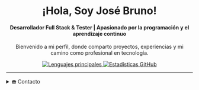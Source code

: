 <div align="center">
  <h1>¡Hola, Soy José Bruno!</h1>
  <h4>Desarrollador Full Stack & Tester | Apasionado por la programación y el aprendizaje continuo</h4>
  <p>Bienvenido a mi perfil, donde comparto proyectos, experiencias y mi camino como profesional en tecnología.</p>
</div>

<div align="center">
  <!-- Gráfico de contribuciones en GitHub -->
  <a href="https://github.com/YeibiBlund" target="_blank">
    <img src="https://github-readme-stats.vercel.app/api/top-langs/?username=YeibiBlund&layout=compact&hide_border=true&theme=radical" alt="Lenguajes principales" />
  </a>
  <a href="https://github.com/YeibiBlund" target="_blank">
    <img src="https://github-readme-stats.vercel.app/api?username=YeibiBlund&show_icons=true&hide_border=true&theme=radical" alt="Estadísticas GitHub" />
  </a>
</div>

---

<details>
  <summary>☎️ Contacto</summary>
  <div>
    <h2 align="center">Conecta conmigo:</h2>
    <p align="center">
      <a href="https://www.linkedin.com/in/josé-bruno-cuevas-roman/" target="_blank">
        <img src="https://img.shields.io/badge/linkedin-%231DA1F2.svg?style=for-the-badge&logo=linkedin&logoColor=white" alt="LinkedIn" height="30"/>
      </a>
      <a href="mailto:jb.dev.019@gmail.com" target="_blank">
        <img src="https://img.shields.io/badge/gmail-EA4335.svg?style=for-the-badge&logo=gmail&logoColor=white" alt="Gmail" height="30"/>
      </a>
      <a href="https://wa.me/+34646803121" target="_blank">
        <img src="https://img.shields.io/badge/whatsapp-4B7F1.svg?style=for-the-badge&logo=whatsapp&logoColor=white" alt="Whatsapp" height="30"/>
      </a>
      <a href="https://twitter.com/Yeibii" target="_blank">
        <img src="https://img.shields.io/badge/twitter-1DA1F2.svg?style=for-the-badge&logo=twitter&logoColor=white" alt="Twitter" height="30"/>
      </a>
    </p>
  </div>
</details>
